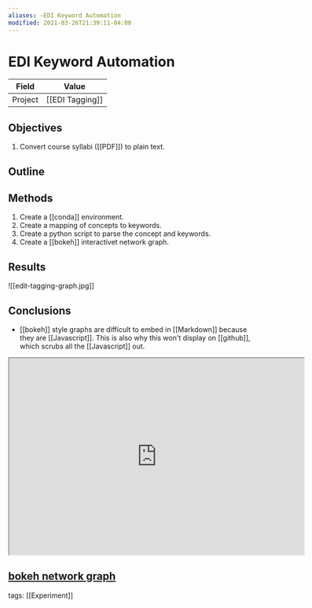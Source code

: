 ```yaml
---
aliases: -EDI Keyword Automation
modified: 2021-03-26T21:39:11-04:00
---
```


# EDI Keyword Automation

| Field   | Value |
| ------- | ----- |
| Project | [[EDI Tagging]]   | 


## Objectives

1. Convert course syllabi ([[PDF]]) to plain text.

## Outline

## Methods

1. Create a [[conda]] environment.
1. Create a mapping of concepts to keywords.
1. Create a python script to parse the concept and keywords.
1. Create a [[bokeh]] interactivet network graph.

## Results

![[edit-tagging-graph.jpg]]
	
## Conclusions

- [[bokeh]] style graphs are difficult to embed in [[Markdown]] because they are [[Javascript]]. This is also why this won't display on [[github]], which scrubs all the [[Javascript]] out.

<iframe id="igraph" scrolling="no" seamless="seamless" src="https://ktmeaton.github.io/edi-tagging/edi-tagging-graph.html" width=600px height=400px ></iframe>
</div>

[bokeh network graph](https://ktmeaton.github.io/edi-tagging/edi-tagging-graph.html)
---

tags: [[Experiment]]